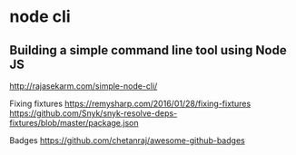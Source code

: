 # node cli

## Building a simple command line tool using Node JS
http://rajasekarm.com/simple-node-cli/

Fixing fixtures
https://remysharp.com/2016/01/28/fixing-fixtures
https://github.com/Snyk/snyk-resolve-deps-fixtures/blob/master/package.json

Badges
https://github.com/chetanraj/awesome-github-badges